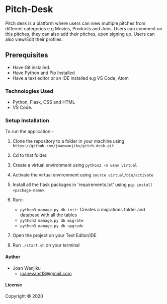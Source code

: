 # Pitch-Desk
Pitch desk is a platform where users can view multiple pitches from different categories e.g Movies, Products and Jobs. Users can comment on this pitches, they can also add their pitches, upon signing up. Users can also view/Edit their profiles.

## Prerequisites
- Have Git installed.
- Have Python and Pip Installed
- Have a text editor or an IDE installed e.g VS Code, Atom
### Technologies Used
- Python, Flask, CSS and HTML
- VS Code.
### Setup Installation
To run the application:-
1. Clone the repository to a folder in your machine using `https://github.com/joanwanjiku/pitch-desk.git`
2. Cd to that folder.
3. Create a virtual environment using `python3 -m venv virtual`
4. Activate the virtual environment using `source virtual/bin/activate`
5. Install all the flask packages in 'requirements.txt' using `pip install <package-name>`.
6. Run:-
    - `python3 manage.py db init`- Creates a migrations folder and database with all the tables
    - `python3 manage.py db migrate`
    - `python3 manage.py db upgrade`

3. Open the project on your Text Editor/IDE
4. Run `./start.sh` on your terminal


#### Author
- Joan Wanjiku
    - joanevans18@gmail.com
#### License
Copyright &copy; 2020